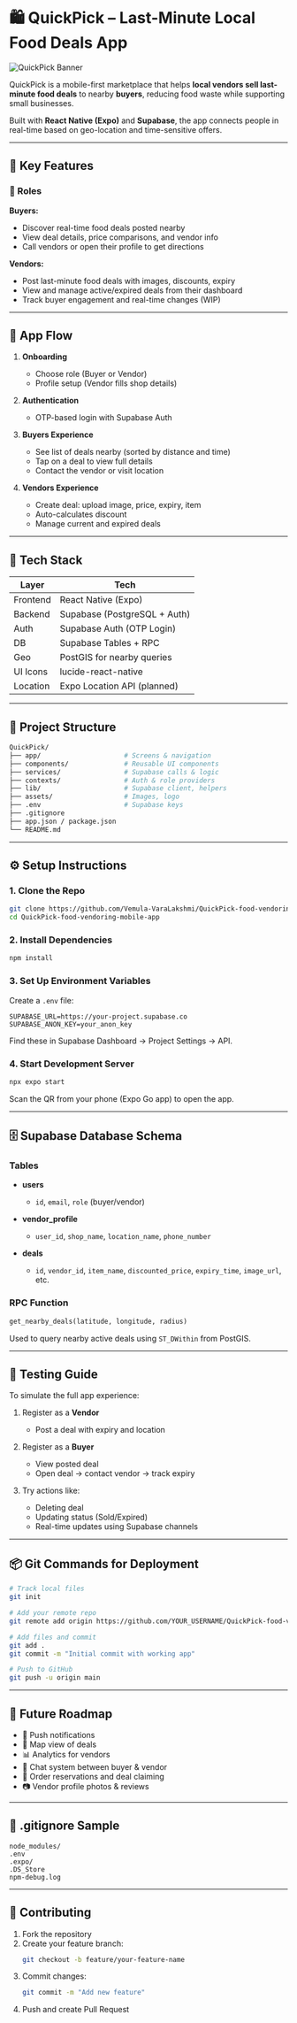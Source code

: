 # 🛍️ QuickPick – Last-Minute Local Food Deals App

![QuickPick Banner](https://your-cdn.com/quickpick-banner.png)

QuickPick is a mobile-first marketplace that helps **local vendors sell last-minute food deals** to nearby **buyers**, reducing food waste while supporting small businesses.

Built with **React Native (Expo)** and **Supabase**, the app connects people in real-time based on geo-location and time-sensitive offers.

---

## 🚀 Key Features

### 👤 Roles

**Buyers:**
- Discover real-time food deals posted nearby
- View deal details, price comparisons, and vendor info
- Call vendors or open their profile to get directions

**Vendors:**
- Post last-minute food deals with images, discounts, expiry
- View and manage active/expired deals from their dashboard
- Track buyer engagement and real-time changes (WIP)

---

## 📲 App Flow

1. **Onboarding**  
   - Choose role (Buyer or Vendor)  
   - Profile setup (Vendor fills shop details)

2. **Authentication**  
   - OTP-based login with Supabase Auth

3. **Buyers Experience**
   - See list of deals nearby (sorted by distance and time)
   - Tap on a deal to view full details
   - Contact the vendor or visit location

4. **Vendors Experience**
   - Create deal: upload image, price, expiry, item
   - Auto-calculates discount
   - Manage current and expired deals

---

## 🧱 Tech Stack

| Layer     | Tech                         |
|-----------|------------------------------|
| Frontend  | React Native (Expo)          |
| Backend   | Supabase (PostgreSQL + Auth) |
| Auth      | Supabase Auth (OTP Login)    |
| DB        | Supabase Tables + RPC        |
| Geo       | PostGIS for nearby queries   |
| UI Icons  | lucide-react-native          |
| Location  | Expo Location API (planned)  |

---

## 📁 Project Structure

```bash
QuickPick/
├── app/                     # Screens & navigation
├── components/              # Reusable UI components
├── services/                # Supabase calls & logic
├── contexts/                # Auth & role providers
├── lib/                     # Supabase client, helpers
├── assets/                  # Images, logo
├── .env                     # Supabase keys
├── .gitignore
├── app.json / package.json
└── README.md
```

---

## ⚙️ Setup Instructions

### 1. Clone the Repo

```bash
git clone https://github.com/Vemula-VaraLakshmi/QuickPick-food-vendoring-mobile-app.git
cd QuickPick-food-vendoring-mobile-app
```

### 2. Install Dependencies

```bash
npm install
```

### 3. Set Up Environment Variables

Create a `.env` file:

```env
SUPABASE_URL=https://your-project.supabase.co
SUPABASE_ANON_KEY=your_anon_key
```

Find these in Supabase Dashboard → Project Settings → API.

### 4. Start Development Server

```bash
npx expo start
```

Scan the QR from your phone (Expo Go app) to open the app.

---

## 🗄️ Supabase Database Schema

### Tables

- **users**
  - `id`, `email`, `role` (buyer/vendor)

- **vendor_profile**
  - `user_id`, `shop_name`, `location_name`, `phone_number`

- **deals**
  - `id`, `vendor_id`, `item_name`, `discounted_price`, `expiry_time`, `image_url`, etc.

### RPC Function

```sql
get_nearby_deals(latitude, longitude, radius)
```

Used to query nearby active deals using `ST_DWithin` from PostGIS.

---

## 🧪 Testing Guide

To simulate the full app experience:

1. Register as a **Vendor**
   - Post a deal with expiry and location

2. Register as a **Buyer**
   - View posted deal
   - Open deal → contact vendor → track expiry

3. Try actions like:
   - Deleting deal
   - Updating status (Sold/Expired)
   - Real-time updates using Supabase channels

---

## 📦 Git Commands for Deployment

```bash
# Track local files
git init

# Add your remote repo
git remote add origin https://github.com/YOUR_USERNAME/QuickPick-food-vendoring-mobile-app.git

# Add files and commit
git add .
git commit -m "Initial commit with working app"

# Push to GitHub
git push -u origin main
```

---

## 📌 Future Roadmap

- 🔔 Push notifications
- 📍 Map view of deals
- 📊 Analytics for vendors
- 💬 Chat system between buyer & vendor
- 🧾 Order reservations and deal claiming
- 📷 Vendor profile photos & reviews

---

## 📝 .gitignore Sample

```
node_modules/
.env
.expo/
.DS_Store
npm-debug.log
```

---

## 🤝 Contributing

1. Fork the repository
2. Create your feature branch:
   ```bash
   git checkout -b feature/your-feature-name
   ```
3. Commit changes:
   ```bash
   git commit -m "Add new feature"
   ```
4. Push and create Pull Request
